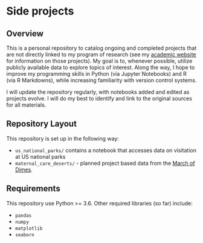 # Side projects
 
## Overview
This is a personal repository to catalog ongoing and completed projects that are not directly linked to my program of research (see my [academic website](brendanostlund.com) for information on those projects). My goal is to, whenever possible, utilize publicly available data to explore topics of interest. Along the way, I hope to improve my programming skills in Python (via Jupyter Notebooks) and R (via R Markdowns), while increasing familiarity with version control systems. 

I will update the repository regularly, with notebooks added and edited as projects evolve. I will do my best to identify and link to the original sources for all materials.

## Repository Layout
This repository is set up in the following way:

- `us_national_parks/` contains a notebook that accesses data on visitation at US national parks
- `maternal_care_deserts/` - planned project based data from the [March of Dimes](https://www.marchofdimes.org/peristats/data?reg=99&top=23&slev=4&sreg=11).

## Requirements
This repository use Python >= 3.6. Other required libraries (so far) include:
- `pandas`
- `numpy`
- `matplotlib`
- `seaborn`

